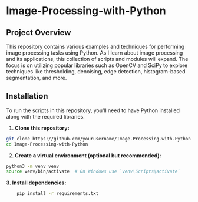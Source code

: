# Image-Processing-with-Python

## Project Overview

This repository contains various examples and techniques for performing image processing tasks using Python. As I learn about image processing and its applications, this collection of scripts and modules will expand. The focus is on utilizing popular libraries such as OpenCV and SciPy to explore techniques like thresholding, denoising, edge detection, histogram-based segmentation, and more.

## Installation

To run the scripts in this repository, you’ll need to have Python installed along with the required libraries.

1. **Clone this repository:**

```bash
git clone https://github.com/yourusername/Image-Processing-with-Python.git
cd Image-Processing-with-Python
```

2. **Create a virtual environment (optional but recommended):**

```bash
python3 -m venv venv
source venv/bin/activate  # On Windows use `venv\Scripts\activate`
```

**3. Install dependencies:**
```bash
    pip install -r requirements.txt
```

